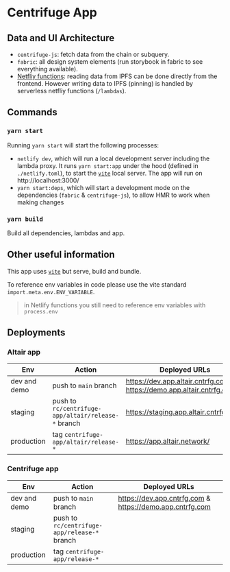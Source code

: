 # Centrifuge App

## Data and UI Architecture

- `centrifuge-js`: fetch data from the chain or subquery.
- `fabric`: all design system elements (run storybook in fabric to see everything available).
- [Netfliy functions](https://docs.netlify.com/functions/overview/): reading data from IPFS can be done directly from the frontend. However writing data to IPFS (pinning) is handled by serverless netfliy functions (`/lambdas`).

## Commands

### `yarn start`

Running `yarn start` will start the following processes:

- `netlify dev`, which will run a local development server including the lambda proxy. It runs `yarn start:app` under the hood (defined in `./netlify.toml`), to start the [`vite`](https://vitejs.dev/guide/) local server. The app will run on http://localhost:3000/
- `yarn start:deps`, which will start a development mode on the dependencies (`fabric` & `centrifuge-js`), to allow HMR to work when making changes

### `yarn build`

Build all dependencies, lambdas and app.

## Other useful information

This app uses [`vite`](https://vitejs.dev/guide/) but serve, build and bundle.

To reference env variables in code please use the vite standard `import.meta.env.ENV_VARIABLE`.

> in Netlify functions you still need to reference env variables with `process.env`

## Deployments

### Altair app

| Env          | Action                                              | Deployed URLs                                                          |
| ------------ | --------------------------------------------------- | ---------------------------------------------------------------------- |
| dev and demo | push to `main` branch                               | https://dev.app.altair.cntrfg.com & https://demo.app.altair.cntrfg.com |
| staging      | push to `rc/centrifuge-app/altair/release-*` branch | https://staging.app.altair.cntrfg.com/                                 |
| production   | tag `centrifuge-app/altair/release-*`               | https://app.altair.network/                                            |

### Centrifuge app

| Env          | Action                                       | Deployed URLs                                            |
| ------------ | -------------------------------------------- | -------------------------------------------------------- |
| dev and demo | push to `main` branch                        | https://dev.app.cntrfg.com & https://demo.app.cntrfg.com |
| staging      | push to `rc/centrifuge-app/release-*` branch |                                                          |
| production   | tag `centrifuge-app/release-*`               |                                                          |

